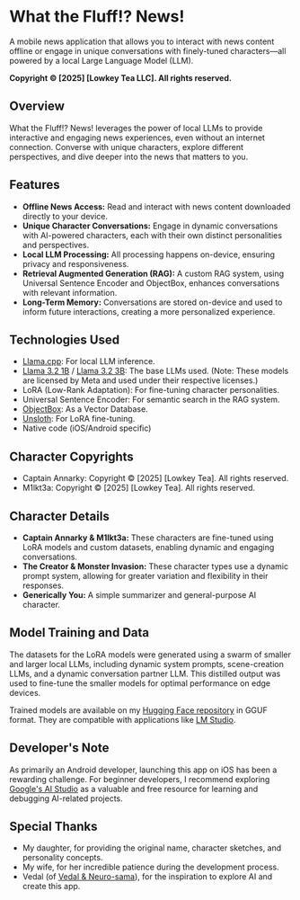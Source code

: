 # What the Fluff!? News!

A mobile news application that allows you to interact with news content offline or engage in unique conversations with finely-tuned characters—all powered by a local Large Language Model (LLM).

**Copyright © [2025] [Lowkey Tea LLC]. All rights reserved.**

## Overview

What the Fluff!? News! leverages the power of local LLMs to provide interactive and engaging news experiences, even without an internet connection. Converse with unique characters, explore different perspectives, and dive deeper into the news that matters to you.

## Features

*   **Offline News Access:** Read and interact with news content downloaded directly to your device.
*   **Unique Character Conversations:** Engage in dynamic conversations with AI-powered characters, each with their own distinct personalities and perspectives.
*   **Local LLM Processing:** All processing happens on-device, ensuring privacy and responsiveness.
*   **Retrieval Augmented Generation (RAG):** A custom RAG system, using Universal Sentence Encoder and ObjectBox, enhances conversations with relevant information.
*   **Long-Term Memory:** Conversations are stored on-device and used to inform future interactions, creating a more personalized experience.

## Technologies Used

*   [Llama.cpp](https://github.com/ggerganov/llama.cpp): For local LLM inference.
*   [Llama 3.2 1B](https://huggingface.co/meta-llama/Llama-3.1-3B-Instruct) / [Llama 3.2 3B](https://huggingface.co/meta-llama/Llama-3.2-3B-Instruct): The base LLMs used. (Note: These models are licensed by Meta and used under their respective licenses.)
*   LoRA (Low-Rank Adaptation): For fine-tuning character personalities.
*   Universal Sentence Encoder: For semantic search in the RAG system.
*   [ObjectBox](https://objectbox.io/): As a Vector Database.
*   [Unsloth](https://github.com/unslothai/unsloth): For LoRA fine-tuning.
*   Native code (iOS/Android specific)

## Character Copyrights

*   Captain Annarky: Copyright © [2025] [Lowkey Tea]. All rights reserved.
*   M1lkt3a: Copyright © [2025] [Lowkey Tea]. All rights reserved.

## Character Details

*   **Captain Annarky & M1lkt3a:** These characters are fine-tuned using LoRA models and custom datasets, enabling dynamic and engaging conversations.
*   **The Creator & Monster Invasion:** These character types use a dynamic prompt system, allowing for greater variation and flexibility in their responses.
*   **Generically You:** A simple summarizer and general-purpose AI character.

## Model Training and Data

The datasets for the LoRA models were generated using a swarm of smaller and larger local LLMs, including dynamic system prompts, scene-creation LLMs, and a dynamic conversation partner LLM.  This distilled output was used to fine-tune the smaller models for optimal performance on edge devices.

Trained models are available on my [Hugging Face repository](https://huggingface.co/spybyscript) in GGUF format. They are compatible with applications like [LM Studio](https://lmstudio.ai/).

## Developer's Note

As primarily an Android developer, launching this app on iOS has been a rewarding challenge. For beginner developers, I recommend exploring [Google's AI Studio](https://aistudio.google.com/) as a valuable and free resource for learning and debugging AI-related projects.

## Special Thanks

*   My daughter, for providing the original name, character sketches, and personality concepts.
*   My wife, for her incredible patience during the development process.
*   Vedal (of [Vedal & Neuro-sama](https://www.twitch.tv/vedal987)), for the inspiration to explore AI and create this app.
